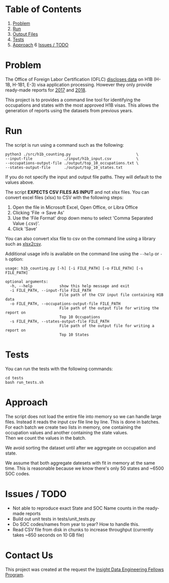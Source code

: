 # Table of Contents
1. [Problem](README.md#problem)
2. [Run](README.md#run)
3. [Output Files](/output/README.md)
4. [Tests](README.md#tests)
5. [Approach](README.md#approach)
6  [Issues / TODO](README.md#issues-/-todo)


# Problem

The Office of Foreign Labor Certification (OFLC) 
[discloses data](https://www.foreignlaborcert.doleta.gov/performancedata.cfm#dis) on H1B (H-1B, 
H-1B1, E-3) visa application processing.  However they only provide ready-made reports for 
[2017](https://www.foreignlaborcert.doleta.gov/pdf/PerformanceData/2017/H-1B_Selected_Statistics_FY2017.pdf) 
and 
[2018](https://www.foreignlaborcert.doleta.gov/pdf/PerformanceData/2018/H-1B_Selected_Statistics_FY2018_Q4.pdf). 

This project is to provides a command line tool for identifying the occupations and states with the 
most approved H1B visas.  This allows the generation of reports using the datasets from previous 
years.


# Run

The script is run using a command such as the following:

    python3 ./src/h1b_counting.py                             \
    --input-file              ./input/h1b_input.csv           \
    --occupations-output-file ./output/top_10_occupations.txt \
    --states-output-file      ./output/top_10_states.txt
   
If you do not specify the input and output file paths.  They will default to the values above.

The script **EXPECTS CSV FILES AS INPUT** and not xlsx files.  You can convert excel files (xlsx) to
CSV with the following steps:

1.  Open the file in Microsoft Excel, Open Office, or Libra Office
2.  Clicking 'File -> Save As'
3.  Use the 'File Format' drop down menu to select 'Comma Separated Value (.csv)'.
4.  Click 'Save'

You can also convert xlsx file to csv on the command line using a library such as [xlsx2csv](https://github.com/dilshod/xlsx2csv).

Additional usage info is available on the command line using the `--help` or `-h` option:

    usage: h1b_counting.py [-h] [-i FILE_PATH] [-o FILE_PATH] [-s FILE_PATH]
    
    optional arguments:
      -h, --help            show this help message and exit
      -i FILE_PATH, --input-file FILE_PATH
                            File path of the CSV input file containing H1B data
      -o FILE_PATH, --occupations-output-file FILE_PATH
                            File path of the output file for writing the report on
                            Top 10 Occupations
      -s FILE_PATH, --states-output-file FILE_PATH
                            File path of the output file for writing a report on
                            Top 10 States


# Tests

You can run the tests with the following commands:

    cd tests
    bash run_tests.sh


# Approach

The script does not load the entire file into memory so we can handle large files.  Instead it 
reads the input csv file line by line.  This is done in batches.  For each batch we create two 
lists in memory, one containing the occupation values and another containing the state values.  
Then we count the values in the batch.

We avoid sorting the dataset until after we aggregate on occupation and state.

We assume that both aggregate datesets with fit in memory at the same time.  This is reasonable 
because we know there's only 50 states and ~6500 SOC codes.


# Issues / TODO

* Not able to reproduce exact State and SOC Name counts in the ready-made reports
* Build out unit tests in tests/unit_tests.py
* Do SOC codes/names from year to year?  How to handle this.
* Read CSV file from disk in chunks to increase throughput (currently takes ~650 seconds on 10 GB file)


# Contact Us

This project was created at the request the [Insight Data Engineering Fellows Program](https://insightdataengineering.com). 
